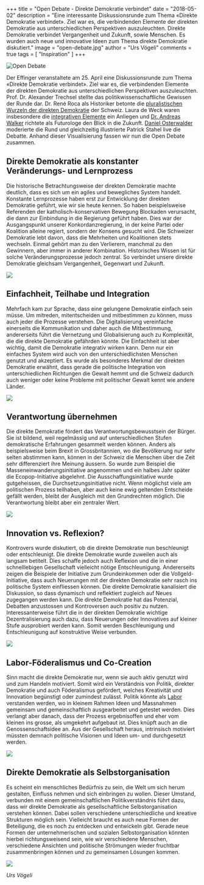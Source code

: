 +++
title = "Open Debate - Direkte Demokratie verbindet"
date = "2018-05-02"
description = "Eine interessante Diskussionsrunde zum Thema «Direkte Demokratie verbindet». Ziel war es, die verbindenden Elemente der direkten Demokratie aus unterschiedlichen Perspektiven auszuleuchten. Direkte Demokratie verbindet Vergangenheit und Zukunft, sowie Menschen. Es wurden auch neue und innovative Ideen zum Thema direkte Demokratie diskutiert."
image = "open-debate.jpg"
author = "Urs Vögeli"
comments = true
tags = [ "Inspiration" ]
+++

![Open Debate](open-debate-2.jpg)

Der Effinger veranstaltete am 25. April eine Diskussionsrunde zum Thema «Direkte Demokratie verbindet». Ziel war es, die verbindenden Elemente der direkten Demokratie aus unterschiedlichen Perspektiven auszuleuchten. Prof. Dr. Alexander Trechsel stellte das politikwissenschaftliche Gewissen der Runde dar. Dr. René Roca als Historiker betonte die [pluralistischen Wurzeln der direkten Demokratie](https://www.demokratieundmenschenrechte.ch/die-direkte-demokratie-lebt/) der Schweiz. Laura de Weck waren insbesondere die [integrativen Elemente](https://www.bzbasel.ch/kultur/buch-buehne-kunst/laura-de-weck-die-kuenstler-sind-politisch-mobilisiert-131194991) ein Anliegen und [Dr. Andreas Walker](https://weiterdenken.ch/) richtete als Futurologe den Blick in die Zukunft. [Daniel Osterwalder](https://www.visualdynamics.ch/) moderierte die Rund und gleichzeitig illustrierte Patrick Stahel live die Debatte. Anhand dieser Visualisierung fassen wir nun die Open Debate zusammen.


## Direkte Demokratie als konstanter Veränderungs- und Lernprozess

Die historische Betrachtungsweise der direkten Demokratie machte deutlich, dass es sich um ein agiles und bewegliches System handelt. Konstante Lernprozesse haben erst zur Entwicklung der direkten Demokratie geführt, wie wir sie heute kennen. So haben beispielsweise Referenden der katholisch-konservativen Bewegung Blockaden verursacht, die dann zur Einbindung in die Regierung geführt haben. Dies war der Ausgangspunkt unserer Konkordanzregierung, in der keine Partei oder Koalition alleine regiert, sondern der Konsens gesucht wird. Die Schweizer Demokratie lebt davon, dass die Mehrheiten und Koalitionen stets wechseln. Einmal gehört man zu den Verlierern, manchmal zu den Gewinnern, aber immer in anderer Kombination. Historisches Wissen ist für solche Veränderungsprozesse jedoch zentral. So verbindet unsere direkte Demokratie gleichsam Vergangenheit, Gegenwart und Zukunft.

![](open-debate-3.jpg)

## Einfachheit, Teilhabe und Integration

Mehrfach kam zur Sprache, dass eine gelungene Demokratie einfach sein müsse. Um mitreden, mitentscheiden und mitbestimmen zu können, muss auch jeder die Prozesse verstehen. Die Digitalisierung vereinfache einerseits die Kommunikation und daher auch die Mitbestimmung, andererseits führt die Vernetzung und Globalisierung auch zu Komplexität, die die direkte Demokratie gefährden könnte. Die Einfachheit ist aber wichtig, damit die Demokratie  integrativ wirken kann. Denn nur ein einfaches System wird auch von den unterschiedlichsten Menschen genutzt und akzeptiert. Es wurde als besonderes Merkmal der direkten Demokratie erwähnt, dass gerade die politische Integration von unterschiedlichen Richtungen die Gewalt hemmt und die Schweiz dadurch auch weniger oder keine Probleme mit politischer Gewalt kennt wie andere Länder.

![](open-debate-4.jpg)

## Verantwortung übernehmen

Die direkte Demokratie fördert das Verantwortungsbewusstsein der Bürger. Sie ist bildend, weil regelmässig und auf unterschiedlichen Stufen demokratische Erfahrungen gesammelt werden können. Anders als beispielsweise beim Brexit in Grossbritannien, wo die Bevölkerung nur sehr selten abstimmen kann, können in der Schweiz die Menschen über die Zeit sehr differenziert ihre Meinung äussern. So wurde zum Beispiel die Masseneinwanderungsinitiative angenommen und ein halbes Jahr später die Ecopop-Initiative abgelehnt. Die Ausschaffungsinitiative wurde gutgeheissen, die Durchsetzungsinitiative nicht. Wenn möglichst viele am politischen Prozess teilhaben, aber auch keine ewig geltenden Entscheide gefällt werden, bleibt der Ausgleich mit den Grundrechten möglich. Die Verantwortung bleibt aber ein zentraler Wert.

![](open-debate.jpg)

## Innovation vs. Reflexion?

Kontrovers wurde diskutiert, ob die direkte Demokratie nun beschleunigt oder entschleunigt. Die direkte Demokratie wurde zuweilen auch als langsam betitelt. Dies schaffe jedoch auch Reflexion und die in einer schnelllebigen Gesellschaft vielleicht nötige Entschleunigung. Andererseits zeigen die Beispiele der Initiative zum Grundeinkommen oder die Vollgeld-Initiative, dass auch Neuerungen mit der direkten Demokratie sehr rasch ins politische System einfliessen  können. Die direkte Demokratie kanalisiert die Diskussion, so dass dynamisch und reflektiert zugleich auf Neues zugegangen werden kann. Die direkte Demokratie hat das Potenzial, Debatten anzustossen und Kontroversen auch positiv zu nutzen. Interessanterweise führt die in der direkten Demokratie wichtige Dezentralisierung auch dazu, dass Neuerungen oder Innovatives auf kleiner Stufe ausprobiert werden kann. Somit werden Beschleunigung und Entschleunigung auf konstruktive Weise verbunden.

![](open-debate-5.jpg)

## Labor-Föderalismus und Co-Creation

Sinn macht die direkte Demokratie nur, wenn sie auch aktiv genutzt wird und zum Handeln motiviert. Somit wird ein Verständnis von Politik, direkter Demokratie und auch Föderalismus gefördert, welches Kreativität und Innovation begünstigt oder zumindest zulässt. Politik könnte als [Labor](https://www.demokratieundmenschenrechte.ch/laborf%C3%B6deralismus/) verstanden werden, wo in kleinem Rahmen Ideen und Massnahmen gemeinsam und gemeinschaftlich ausgearbeitet und getestet werden. Dies verlangt aber danach, dass der Prozess ergebnisoffen und eher vom kleinen ins grosse, als umgekehrt aufgebaut ist. Dies knüpft auch an die Genossenschaftsidee an. Aus der Gesellschaft heraus, intrinsisch motiviert müssten demnach politische Visionen und Ideen um- und durchgesetzt werden.

![](open-debate-6.jpg)

## Direkte Demokratie als Selbstorganisation

Es scheint ein menschliches Bedürfnis zu sein, die Welt um sich herum gestalten, Einfluss nehmen und sich einbringen zu wollen. Dieser Umstand, verbunden mit einem gemeinschaftlichen Politikverständnis führt dazu, dass wir direkte Demokratie als gesellschaftliche Selbstorganisation verstehen können. Dabei sollen verschiedene unterschiedliche und kreative Strukturen möglich sein. Vielleicht braucht es auch neue Formen der Beteiligung, die es noch zu entdecken und entwickeln gibt. Gerade neue Formen der unternehmerischen und sozialen Selbstorganisation könnten hierbei richtungsweisend sein, wie wir verschiedene Menschen, verschiedene Ansichten und politische Strömungen wieder fruchtbar zusammenbringen können und zu gemeinsamen Lösungen kommen.



![](open-debate-7.jpg)

*Urs Vögeli*
